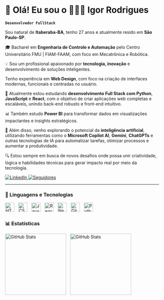 # 👋 Olá! Eu sou o 🧑🏾‍💻 Igor Rodrigues

**`Desenvolvedor FullStack`**

Sou natural de **Itaberaba-BA**, tenho 27 anos e atualmente resido em **São Paulo-SP**. 

🎓 Bacharel em **Engenharia de Controle e Automação** pelo Centro Universitário FMU | FIAM-FAAM, com foco em Mecatrônica e Robótica.

💡 Sou um profissional apaixonado por **tecnologia, inovação** e desenvolvimento de soluções inteligentes.  

Tenho experiência em **Web Design**, com foco na criação de interfaces modernas, funcionais e centradas no usuário.

🧠 Atualmente estou estudando **desenvolvimento Full Stack com Python**, **JavaScript** e **React**, com o objetivo de criar aplicações web completas e escaláveis, unindo back-end robusto e front-end intuitivo.

📊 Também estudo **Power BI** para transformar dados em visualizações impactantes e insights estratégicos.

🤖 Além disso, venho explorando o potencial da **inteligência artificial**, utilizando ferramentas como o **Microsoft Copilot AI**, **Gemini**, **ChatGPTs** e outras tecnologias de IA para automatizar tarefas, otimizar processos e aumentar a produtividade.

🔍 Estou sempre em busca de novos desafios onde possa unir criatividade, lógica e habilidades técnicas para gerar impacto real por meio da tecnologia.

<p align="left">
    <a href="https://www.linkedin.com/in/igor-3rodrigues/" target="_blank">
        <img 
            alt="LinkedIn" 
            title="Conecte-se comigo no LinkedIn" 
            src="https://img.shields.io/badge/Linkedin-blue?style=for-the-badge&logo=linkedin&logoColor=white"
        />
    </a>
    <a href="https://github.com/Igor3Rodrigues?tab=followers">
        <img 
            alt="Seguidores" 
            title="Me siga no GitHub" 
            src="https://custom-icon-badges.demolab.com/github/followers/Igor3Rodrigues?color=236ad3&labelColor=1155ba&style=for-the-badge&logo=github&label=Seguidores&logoColor=white"
        />
    </a>
</p>

---

### 🤖 Linguagens e Tecnologias

<img 
    align="left" 
    alt="HTML"
    title="HTML" 
    width="30px" 
    style="padding-right: 10px;" 
    src="https://cdn.jsdelivr.net/gh/devicons/devicon@latest/icons/html5/html5-original.svg" 
/>
<img 
    align="left" 
    alt="CSS" 
    title="CSS"
    width="30px" 
    style="padding-right: 10px;" 
    src="https://cdn.jsdelivr.net/gh/devicons/devicon@latest/icons/css3/css3-original.svg" 
/>
<img 
    align="left" 
    alt="JavaScript" 
    title="JavaScript"
    width="30px" 
    style="padding-right: 10px;" 
    src="https://cdn.jsdelivr.net/gh/devicons/devicon@latest/icons/javascript/javascript-original.svg" 
/>
<img 
    align="left" 
    alt="React"
    title="React" 
    width="30px" 
    style="padding-right: 10px;" 
    src="https://cdn.jsdelivr.net/gh/devicons/devicon@latest/icons/react/react-original.svg" 
/>
<img 
    align="left" 
    alt="Next.js" 
    title="Next.js"
    width="30px" 
    style="padding-right: 10px;" 
    src="https://cdn.jsdelivr.net/gh/devicons/devicon@latest/icons/nextjs/nextjs-original.svg" 
/>
<img 
    align="left" 
    alt="Git" 
    title="Git"
    width="30px" 
    style="padding-right: 10px;" 
    src="https://cdn.jsdelivr.net/gh/devicons/devicon@latest/icons/git/git-original.svg" 
/>
<img 
    align="left" 
    alt="Python" 
    title="Python"
    width="30px" 
    style="padding-right: 10px;" 
    src="https://cdn.jsdelivr.net/gh/devicons/devicon@latest/icons/python/python-original.svg" 
/>

<br/>
<br/>

### 📊 Estatísticas

<p>
  <img 
    align="left" 
    alt="GitHub Stats" 
    height="200" 
    style="padding-right: 10px;" 
    src="https://github-readme-stats.vercel.app/api?username=Igor3Rodrigues&show_icons=true&theme=tokyonight&include_all_commits=true&locale=pt-br" 
  />
<img 
      align="left" 
      alt="GitHub Stats" 
      height="200" 
      src="https://github-readme-stats.vercel.app/api/top-langs/?username=Igor3Rodrigues&theme=tokyonight&layout=compact&custom_title=Tecnologias&langs_count=9" 
  />
</p>
